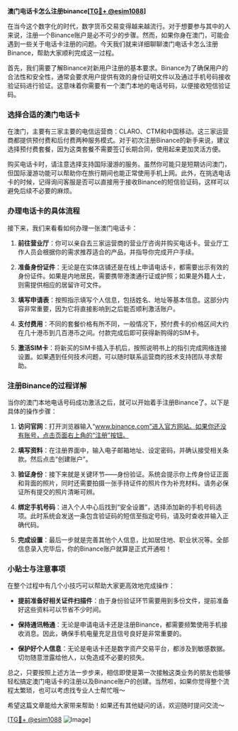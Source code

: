 **澳门电话卡怎么注册binance[[TG💪+ @esim1088](https://t.me/s/esim1088)]**

在当今这个数字化的时代，数字货币交易变得越来越流行。对于想要参与其中的人来说，注册一个Binance账户是必不可少的步骤。然而，如果你身在澳门，可能会遇到一些关于电话卡注册的问题。今天我们就来详细聊聊澳门电话卡怎么注册Binance，帮助大家顺利完成这一过程。

首先，我们需要了解Binance对新用户注册的基本要求。Binance为了确保用户的合法性和安全性，通常会要求用户提供有效的身份证明文件以及通过手机号码接收验证码进行验证。这意味着你需要有一个澳门本地的电话号码，以便接收短信验证码。

### 选择合适的澳门电话卡

在澳门，主要有三家主要的电信运营商：CLARO、CTM和中国移动。这三家运营商都提供预付费和后付费两种服务模式。对于初次注册Binance的新手来说，建议选择预付费套餐，因为这类套餐不需要签订长期合同，使用起来更加灵活方便。

购买电话卡时，请注意选择支持国际漫游的服务。虽然你可能只是短期访问澳门，但国际漫游功能可以帮助你在旅行期间也能正常使用手机上网。此外，在挑选电话卡的时候，记得询问客服是否可以直接用于接收Binance的短信验证码，这样可以避免后续不必要的麻烦。

### 办理电话卡的具体流程

接下来，我们来看看如何办理一张澳门电话卡：

1. **前往营业厅**：你可以亲自去三家运营商的营业厅咨询并购买电话卡。营业厅工作人员会根据你的需求推荐适合的产品，并指导你完成开户手续。
   
2. **准备身份证件**：无论是在实体店铺还是在线上申请电话卡，都需要出示有效的身份证件。如果是内地居民，需要携带港澳通行证或护照；如果是外籍人士，则需提供相应的居留许可文件。

3. **填写申请表**：按照指示填写个人信息，包括姓名、地址等基本信息。这部分内容非常重要，因为它将直接影响到之后能否顺利激活账户。

4. **支付费用**：不同的套餐价格有所不同，一般情况下，预付费卡的价格区间大约在几十港币到几百港币之间。付款完成后即可获得新购得的SIM卡。

5. **激活SIM卡**：将新买的SIM卡插入手机后，按照说明书上的指引完成网络连接设置。如果遇到任何技术问题，可以随时联系运营商的技术支持团队寻求帮助。

### 注册Binance的过程详解

当你的澳门本地电话号码成功激活之后，就可以开始着手注册Binance了。以下是具体的操作步骤：

1. **访问官网**：打开浏览器输入“www.binance.com”进入官方网站。如果你还没有账号，点击页面右上角的“注册”按钮。

2. **填写资料**：在注册界面中，输入电子邮箱地址、设定密码，并确认接受相关条款。然后点击“创建账户”。

3. **验证身份**：接下来就是关键环节——身份验证。系统会提示你上传身份证正面和背面的照片，同时还需要拍摄一张手持证件的照片作为补充材料。请务必保证所有提交的照片清晰可辨。

4. **绑定手机号码**：进入个人中心后找到“安全设置”，选择添加新的手机号码选项。此时系统会发送一条包含验证码的短信至指定号码，请及时查收并输入正确代码。

5. **完成设置**：最后一步就是完善其他个人信息，比如居住地、职业状况等。全部信息录入完毕后，你的Binance账户就算是正式开通啦！

### 小贴士与注意事项

在整个过程中有几个小技巧可以帮助大家更高效地完成操作：

- **提前准备好相关证件扫描件**：由于身份验证环节需要用到多份文件，提前准备好这些资料可以节省不少时间。
  
- **保持通讯畅通**：无论是申请电话卡还是注册Binance，都需要频繁使用手机接收消息。因此，确保手机电量充足且信号良好是非常重要的。

- **保护好个人信息**：无论是电话卡还是数字资产交易平台，都涉及到敏感数据。切勿随意泄露给他人，以免造成不必要的损失。

总之，只要按照上述方法一步步来，相信即使是第一次接触这类业务的朋友也能够轻松搞定澳门电话卡的注册以及Binance账户的创建。当然啦，如果你觉得整个流程太繁琐，也可以考虑找专业人士帮忙哦～

希望这篇文章能给大家带来帮助！如果还有其他疑问的话，欢迎随时提问交流～ 

[[TG💪+ @esim1088](https://t.me/s/esim1088) ![Image](https://i.postimg.cc/4NQfJmqS/Snipaste-2025-05-13-00-14-12.png)]